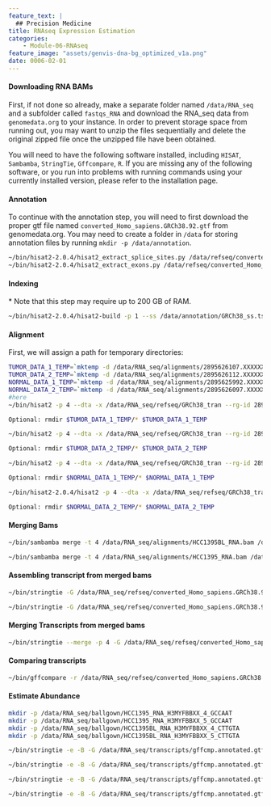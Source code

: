 ```yaml
---
feature_text: |
  ## Precision Medicine
title: RNAseq Expression Estimation
categories:
    - Module-06-RNAseq
feature_image: "assets/genvis-dna-bg_optimized_v1a.png"
date: 0006-02-01
---
```


#### **Downloading RNA BAMs**

First, if not done so already, make a separate folder named `/data/RNA_seq` and a subfolder called `fastqs_RNA` and download the RNA_seq data from `genomedata.org` to your instance.
In order to prevent storage space from running out, you may want to unzip the files sequentially and delete the original zipped file once the unzipped file have been obtained.

You will need to have the following software installed, including `HISAT`, `Sambamba`, `StringTie`, `Gffcompare`, `R`. If you are missing any of the following software, or you run into problems with running commands using your currently installed version, please refer to the installation page.

#### **Annotation**
To continue with the annotation step, you will need to first download the proper gtf file named `converted_Homo_sapiens.GRCh38.92.gtf` from genomedata.org. You may need to create a folder in `/data` for storing annotation files by running `mkdir -p /data/annotation`.
```bash
~/bin/hisat2-2.0.4/hisat2_extract_splice_sites.py /data/refseq/converted_Homo_sapiens.GRCh38.92.gtf > /data/annotation/GRCh38_ss.tsv
~/bin/hisat2-2.0.4/hisat2_extract_exons.py /data/refseq/converted_Homo_sapiens.GRCh38.92.gtf > /data/annotation/GRCh38_exons.tsv
```

#### **Indexing**
\* Note that this step may require up to 200 GB of RAM.
```bash
~/bin/hisat2-2.0.4/hisat2-build -p 1 --ss /data/annotation/GRCh38_ss.tsv --exon /data/annotation/GRCh38_exons.tsv /data/refseq/GRCh38_full_analysis_set_plus_decoy_hla.fa /data/refseq/GRCh38_tran
```

#### **Alignment**
First, we will assign a path for temporary directories:
```bash
TUMOR_DATA_1_TEMP=`mktemp -d /data/RNA_seq/alignments/2895626107.XXXXXXXXXXXX`
TUMOR_DATA_2_TEMP=`mktemp -d /data/RNA_seq/alignments/2895626112.XXXXXXXXXXXX`
NORMAL_DATA_1_TEMP=`mktemp -d /data/RNA_seq/alignments/2895625992.XXXXXXXXXXXX`
NORMAL_DATA_2_TEMP=`mktemp -d /data/RNA_seq/alignments/2895626097.XXXXXXXXXXXX`
#here
~/bin/hisat2 -p 4 --dta -x /data/RNA_seq/refseq/GRCh38_tran --rg-id 2895626107 --rg PL:ILLUMINA --rg PU:H3MYFBBXX-GCCAAT.4 --rg LB:rna_tumor_lib1 --rg SM:HCC1395_RNA --rna-strandness RF -1 /data/RNA_seq/fastqs_RNA/RNAseq_Tumor/2895626107_1.fastq.gz -2  /data/RNA_seq/fastqs_RNA/RNAseq_Tumor/2895626107_2.fastq.gz | ~/bin/sambamba view -S -f bam -l 0 /dev/stdin | ~/bin/sambamba sort -t 4 -m 8G --tmpdir $TUMOR_DATA_1_TEMP -o /data/RNA_seq/alignments/HCC1395_RNA_H3MYFBBXX_4_GCCAAT.bam /dev/stdin

Optional: rmdir $TUMOR_DATA_1_TEMP/* $TUMOR_DATA_1_TEMP

~/bin/hisat2 -p 4 --dta -x /data/RNA_seq/refseq/GRCh38_tran --rg-id 2895626112 --rg PL:ILLUMINA --rg PU:H3MYFBBXX-GCCAAT.5 --rg LB:rna_tumor_lib1 --rg SM:HCC1395_RNA --rna-strandness RF -1 /data/RNA_seq/fastqs_RNA/RNAseq_Tumor/2895626112_1.fastq.gz -2  /data/RNA_seq/fastqs_RNA/RNAseq_Tumor/2895626112_2.fastq.gz | ~/bin/sambamba view -S -f bam -l 0 /dev/stdin | ~/bin/sambamba sort -t 4 -m 8G --tmpdir $TUMOR_DATA_2_TEMP -o /data/RNA_seq/alignments/HCC1395_RNA_H3MYFBBXX_5_GCCAAT.bam /dev/stdin

Optional: rmdir $TUMOR_DATA_2_TEMP/* $TUMOR_DATA_2_TEMP

~/bin/hisat2 -p 4 --dta -x /data/RNA_seq/refseq/GRCh38_tran --rg-id 2895625992 --rg PL:ILLUMINA --rg PU:H3MYFBBXX-CTTGTA.4 --rg LB:rna_norm_lib1 --rg SM:HCC1395BL_RNA --rna-strandness RF -1 /data/RNA_seq/fastqs_RNA/RNAseq_Norm/2895625992_1.fastq.gz -2  /data/RNA_seq/fastqs_RNA/RNAseq_Norm/2895625992_2.fastq.gz | ~/bin/sambamba view -S -f bam -l 0 /dev/stdin | /data/RNA_seq/software/sambamba_v0.6.4 sort -t 4 -m 8G --tmpdir $NORMAL_DATA_1_TEMP -o /data/RNA_seq/alignments/HCC1395BL_RNA_H3MYFBBXX_4_CTTGTA.bam /dev/stdin

Optional: rmdir $NORMAL_DATA_1_TEMP/* $NORMAL_DATA_1_TEMP

~/bin/hisat2-2.0.4/hisat2 -p 4 --dta -x /data/RNA_seq/refseq/GRCh38_tran --rg-id 2895626097 --rg PL:ILLUMINA --rg PU:H3MYFBBXX-CTTGTA.5 --rg LB:rna_norm_lib1 --rg SM:HCC1395BL_RNA --rna-strandness RF -1 /data/RNA_seq/fastqs_RNA/RNAseq_Norm/2895626097_1.fastq.gz -2  /data/RNA_seq/fastqs_RNA/RNAseq_Norm/2895626097_2.fastq.gz | ~/bin/sambamba view -S -f bam -l 0 /dev/stdin | ~/bin/sambamba sort -t 4 -m 8G --tmpdir $NORMAL_DATA_2_TEMP -o /data/RNA_seq/alignments/HCC1395BL_RNA_H3MYFBBXX_5_CTTGTA.bam /dev/stdin

Optional: rmdir $NORMAL_DATA_2_TEMP/* $NORMAL_DATA_2_TEMP
```
#### **Merging Bams**

```bash
~/bin/sambamba merge -t 4 /data/RNA_seq/alignments/HCC1395BL_RNA.bam /data/RNA_seq/alignments/HCC1395BL_RNA_H3MYFBBXX_4_CTTGTA.bam /data/RNA_seq/alignments/HCC1395BL_RNA_H3MYFBBXX_5_CTTGTA.bam

~/bin/sambamba merge -t 4 /data/RNA_seq/alignments/HCC1395_RNA.bam /data/RNA_seq/alignments/HCC1395_RNA_H3MYFBBXX_4_GCCAAT.bam /data/RNA_seq/alignments/HCC1395_RNA_H3MYFBBXX_5_GCCAAT.bam
```
#### **Assembling transcript from merged bams**

```bash
~/bin/stringtie -G /data/RNA_seq/refseq/converted_Homo_sapiens.GRCh38.92.gtf -o /data/RNA_seq/transcripts/HCC1395_RNA.gtf -p 4 -l HCC1395_RNA /data/RNA_seq/alignments/HCC1395_RNA.bam

~/bin/stringtie -G /data/RNA_seq/refseq/converted_Homo_sapiens.GRCh38.92.gtf -o /data/RNA_seq/transcripts/HCC1395BL_RNA.gtf -p 4 -l HCC1395BL_RNA /data/RNA_seq/alignments/HCC1395BL_RNA.bam
```
#### **Merging Transcripts from merged bams**

```bash
~/bin/stringtie --merge -p 4 -G /data/RNA_seq/refseq/converted_Homo_sapiens.GRCh38.92.gtf -o /data/RNA_seq/transcripts/stringtie_merged_bams.gtf /data/RNA_seq/transcripts/HCC1395_RNA.gtf $RNA_HOME/transcripts/HCC1395BL_RNA.gtf
```
#### **Comparing transcripts**

```bash
~/bin/gffcompare -r /data/RNA_seq/refseq/converted_Homo_sapiens.GRCh38.92.gtf -o /data/RNA_seq/transcripts/gffcmp /data/RNA_seq/transcripts/stringtie_merged_bams.gtf
```
#### **Estimate Abundance**

```bash
mkdir -p /data/RNA_seq/ballgown/HCC1395_RNA_H3MYFBBXX_4_GCCAAT
mkdir -p /data/RNA_seq/ballgown/HCC1395_RNA_H3MYFBBXX_5_GCCAAT
mkdir -p /data/RNA_seq/ballgown/HCC1395BL_RNA_H3MYFBBXX_4_CTTGTA
mkdir -p /data/RNA_seq/ballgown/HCC1395BL_RNA_H3MYFBBXX_5_CTTGTA

~/bin/stringtie -e -B -G /data/RNA_seq/transcripts/gffcmp.annotated.gtf -o /data/RNA_seq/ballgown/HCC1395_RNA_H3MYFBBXX_4_GCCAAT/HCC1395_RNA_H3MYFBBXX_4_GCCAAT.gtf -p 4 /data/RNA_seq/alignments/HCC1395_RNA_H3MYFBBXX_4_GCCAAT.bam

~/bin/stringtie -e -B -G /data/RNA_seq/transcripts/gffcmp.annotated.gtf -o /data/RNA_seq/ballgown/HCC1395_RNA_H3MYFBBXX_5_GCCAAT/HCC1395_RNA_H3MYFBBXX_5_GCCAAT.gtf -p 4 /data/RNA_seq/alignments/HCC1395_RNA_H3MYFBBXX_5_GCCAAT.bam

~/bin/stringtie -e -B -G /data/RNA_seq/transcripts/gffcmp.annotated.gtf -o /data/RNA_seq/ballgown/HCC1395BL_RNA_H3MYFBBXX_4_CTTGTA/HCC1395BL_RNA_H3MYFBBXX_4_CTTGTA.gtf -p 4 /data/RNA_seq/alignments/HCC1395BL_RNA_H3MYFBBXX_4_CTTGTA.bam

~/bin/stringtie -e -B -G /data/RNA_seq/transcripts/gffcmp.annotated.gtf -o /data/RNA_seq/ballgown/HCC1395BL_RNA_H3MYFBBXX_5_CTTGTA/HCC1395BL_RNA_H3MYFBBXX_5_CTTGTA.gtf -p 4 /data/RNA_seq/alignments/HCC1395BL_RNA_H3MYFBBXX_5_CTTGTA.bam
```
